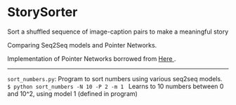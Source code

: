 # StorySorter
Sort a shuffled sequence of image-caption pairs to make a meaningful story


Comparing Seq2Seq models and Pointer Networks.

Implementation of Pointer Networks borrowed from <a href="https://github.com/keon/pointer-networks/blob/master/PointerLSTM.py"> Here </a>.

<hr>
<code>sort_numbers.py</code>: Program to sort numbers using various seq2seq models. <br>
<code>$ python sort_numbers -N 10 -P 2 -m 1 </code>
Learns to 10 numbers between 0 and 10^2, using model 1 (defined in program)
